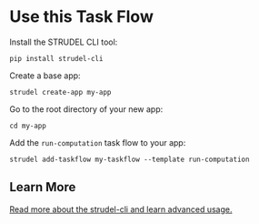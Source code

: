 # Use this Task Flow

Install the STRUDEL CLI tool:

```
pip install strudel-cli
```

Create a base app:

```
strudel create-app my-app
```

Go to the root directory of your new app:

```
cd my-app
```

Add the `run-computation` task flow to your app:

```
strudel add-taskflow my-taskflow --template run-computation
```

## Learn More

[Read more about the strudel-cli and learn advanced usage.](https://github.com/strudel-science/strudel-kit/tree/main/strudel-cli)